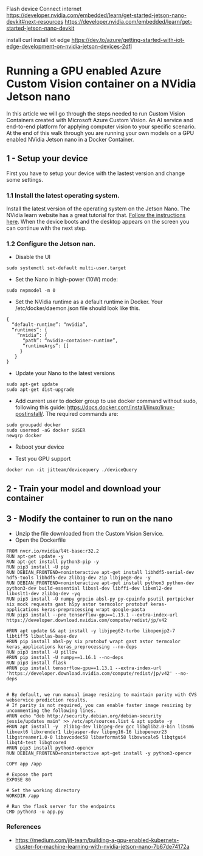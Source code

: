 

Flash device
Connect internet
https://developer.nvidia.com/embedded/learn/get-started-jetson-nano-devkit#next-resources
https://developer.nvidia.com/embedded/learn/get-started-jetson-nano-devkit

install curl
install iot edge
https://dev.to/azure/getting-started-with-iot-edge-development-on-nvidia-jetson-devices-2dfl


# Running a GPU enabled Azure Custom Vision container on a NVidia Jetson nano

In this article we will go through the steps needed to run Custom Vision Containers created with Microsoft Azure Custom Vision.
An AI service and end-to-end platform for applying computer vision to your specific scenario. At the end of this walk through you are running your own models on a GPU enabled NVidia Jetson nano in a Docker Container.

## 1 - Setup your device
First you have to setup your device with the lastest version and change some settings.

### 1.1 Install the latest operating system.
Install the latest version of the operating system on the Jetson Nano. The NVidia learn website has a great tutorial for that.
[Follow the instructions here](https://developer.nvidia.com/embedded/learn/get-started-jetson-nano-devkit). When the device boots and the desktop appears on the screen you can continue with the next step.

### 1.2 Configure the Jetson nan.

- Disable the UI 
```
sudo systemctl set-default multi-user.target
```

- Set the Nano in high-power (10W) mode:
```
sudo nvpmodel -m 0
```

- Set the NVidia runtime as a default runtime in Docker. 
Your /etc/docker/daemon.json file should look like this.
```
{
  “default-runtime”: “nvidia”,
  “runtimes”: {
    “nvidia”: {
      “path”: “nvidia-container-runtime”,
      “runtimeArgs”: []
     }
   }
}
```

- Update your Nano to the latest versions
```
sudo apt-get update
sudo apt-get dist-upgrade
```

- Add current user to docker group to use docker command without sudo, following this guide: https://docs.docker.com/install/linux/linux-postinstall/. 
The required commands are:
```
sudo groupadd docker
sudo usermod -aG docker $USER
newgrp docker
```
- Reboot your device

- Test you GPU support
```
docker run -it jitteam/devicequery ./deviceQuery
```

## 2 - Train your model and download your container


## 3 - Modify the container to run on the nano

- Unzip the file downloaded from the Custom Vision Service.
- Open the Dockerfile




```
FROM nvcr.io/nvidia/l4t-base:r32.2
RUN apt-get update -y 
RUN apt-get install python3-pip -y 
RUN pip3 install -U pip
RUN DEBIAN_FRONTEND=noninteractive apt-get install libhdf5-serial-dev hdf5-tools libhdf5-dev zlib1g-dev zip libjpeg8-dev -y
RUN DEBIAN_FRONTEND=noninteractive apt-get install python3 python-dev python3-dev build-essential libssl-dev libffi-dev libxml2-dev libxslt1-dev zlib1g-dev -yq
RUN pip3 install -U numpy grpcio absl-py py-cpuinfo psutil portpicker six mock requests gast h5py astor termcolor protobuf keras-applications keras-preprocessing wrapt google-pasta
RUN pip3 install --pre tensorflow-gpu==1.13.1 --extra-index-url https://developer.download.nvidia.com/compute/redist/jp/v42 

#RUN apt update && apt install -y libjpeg62-turbo libopenjp2-7 libtiff5 libatlas-base-dev
#RUN pip install absl-py six protobuf wrapt gast astor termcolor keras_applications keras_preprocessing --no-deps
RUN pip3 install -U pillow
#RUN pip install -U numpy==1.16.1 --no-deps
RUN pip3 install flask 
#RUN pip install tensorflow-gpu==1.13.1 --extra-index-url 'https://developer.download.nvidia.com/compute/redist/jp/v42' --no-deps


# By default, we run manual image resizing to maintain parity with CVS webservice prediction results.
# If parity is not required, you can enable faster image resizing by uncommenting the following lines.
#RUN echo "deb http://security.debian.org/debian-security jessie/updates main" >> /etc/apt/sources.list & apt update -y
#RUN apt install -y  zlib1g-dev libjpeg-dev gcc libglib2.0-bin libsm6 libxext6 libxrender1 libjasper-dev libpng16-16 libopenexr23 libgstreamer1.0-0 libavcodec58 libavformat58 libswscale5 libqtgui4 libqt4-test libqtcore4
#RUN pip3 install python3-opencv
RUN DEBIAN_FRONTEND=noninteractive apt-get install -y python3-opencv

COPY app /app

# Expose the port
EXPOSE 80

# Set the working directory
WORKDIR /app

# Run the flask server for the endpoints
CMD python3 -u app.py

```





### References
- https://medium.com/jit-team/building-a-gpu-enabled-kubernets-cluster-for-machine-learning-with-nvidia-jetson-nano-7b67de74172a
